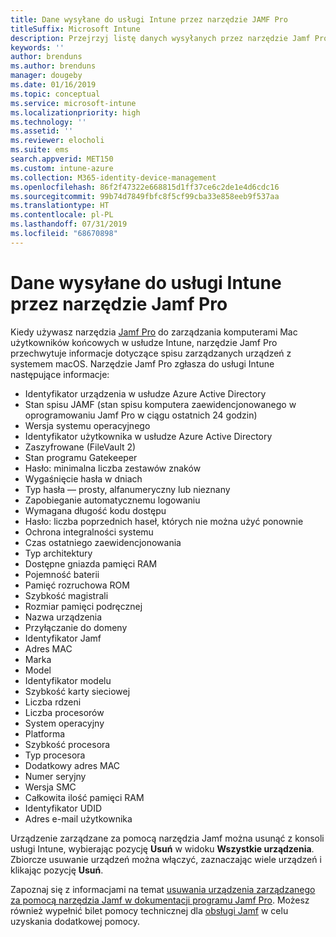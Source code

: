 ```yaml
---
title: Dane wysyłane do usługi Intune przez narzędzie JAMF Pro
titleSuffix: Microsoft Intune
description: Przejrzyj listę danych wysyłanych przez narzędzie Jamf Pro do usługi Microsoft Intune podczas integrowania narzędzia Jamf Pro w celu zarządzania komputerami Mac w usłudze Intune.
keywords: ''
author: brenduns
ms.author: brenduns
manager: dougeby
ms.date: 01/16/2019
ms.topic: conceptual
ms.service: microsoft-intune
ms.localizationpriority: high
ms.technology: ''
ms.assetid: ''
ms.reviewer: elocholi
ms.suite: ems
search.appverid: MET150
ms.custom: intune-azure
ms.collection: M365-identity-device-management
ms.openlocfilehash: 86f2f47322e668815d1ff37ce6c2de1e4d6cdc16
ms.sourcegitcommit: 99b74d7849fbfc8f5cf99cba33e858eeb9f537aa
ms.translationtype: HT
ms.contentlocale: pl-PL
ms.lasthandoff: 07/31/2019
ms.locfileid: "68670898"
---
```

# <a name="data-jamf-pro-sends-to-intune"></a>Dane wysyłane do usługi Intune przez narzędzie Jamf Pro

Kiedy używasz narzędzia [Jamf Pro](https://www.jamf.com) do zarządzania komputerami Mac użytkowników końcowych w usłudze Intune, narzędzie Jamf Pro przechwytuje informacje dotyczące spisu zarządzanych urządzeń z systemem macOS. Narzędzie Jamf Pro zgłasza do usługi Intune następujące informacje:

* Identyfikator urządzenia w usłudze Azure Active Directory
* Stan spisu JAMF (stan spisu komputera zaewidencjonowanego w oprogramowaniu Jamf Pro w ciągu ostatnich 24 godzin)
* Wersja systemu operacyjnego
* Identyfikator użytkownika w usłudze Azure Active Directory
* Zaszyfrowane (FileVault 2)
* Stan programu Gatekeeper
* Hasło: minimalna liczba zestawów znaków
* Wygaśnięcie hasła w dniach
* Typ hasła — prosty, alfanumeryczny lub nieznany
* Zapobieganie automatycznemu logowaniu
* Wymagana długość kodu dostępu
* Hasło: liczba poprzednich haseł, których nie można użyć ponownie
* Ochrona integralności systemu
* Czas ostatniego zaewidencjonowania
* Typ architektury
* Dostępne gniazda pamięci RAM
* Pojemność baterii
* Pamięć rozruchowa ROM
* Szybkość magistrali
* Rozmiar pamięci podręcznej
* Nazwa urządzenia
* Przyłączanie do domeny
* Identyfikator Jamf
* Adres MAC
* Marka
* Model
* Identyfikator modelu
* Szybkość karty sieciowej
* Liczba rdzeni
* Liczba procesorów
* System operacyjny
* Platforma
* Szybkość procesora
* Typ procesora
* Dodatkowy adres MAC
* Numer seryjny
* Wersja SMC
* Całkowita ilość pamięci RAM
* Identyfikator UDID
* Adres e-mail użytkownika


Urządzenie zarządzane za pomocą narzędzia Jamf można usunąć z konsoli usługi Intune, wybierając pozycję **Usuń** w widoku **Wszystkie urządzenia**. Zbiorcze usuwanie urządzeń można włączyć, zaznaczając wiele urządzeń i klikając pozycję **Usuń**.

Zapoznaj się z informacjami na temat [usuwania urządzenia zarządzanego za pomocą narzędzia Jamf w dokumentacji programu Jamf Pro](https://www.jamf.com/jamf-nation/articles/80/unmanaging-computers-while-preserving-their-inventory-information). Możesz również wypełnić bilet pomocy technicznej dla [obsługi Jamf](https://www.jamf.com/support/) w celu uzyskania dodatkowej pomocy. 

